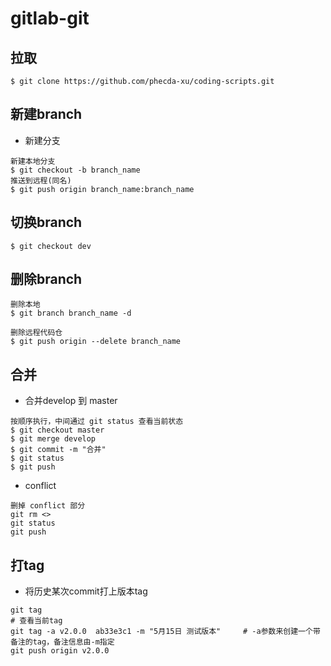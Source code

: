 # gitlab-git

## 拉取

```
$ git clone https://github.com/phecda-xu/coding-scripts.git
```

## 新建branch

- 新建分支

```
新建本地分支
$ git checkout -b branch_name
推送到远程(同名)
$ git push origin branch_name:branch_name
```

## 切换branch

```
$ git checkout dev
```

## 删除branch

```
删除本地
$ git branch branch_name -d

删除远程代码仓
$ git push origin --delete branch_name
```

## 合并

- 合并develop 到 master

```
按顺序执行，中间通过 git status 查看当前状态
$ git checkout master
$ git merge develop
$ git commit -m "合并"
$ git status
$ git push
```
- conflict

```
删掉 conflict 部分
git rm <>
git status
git push
```

## 打tag

- 将历史某次commit打上版本tag

```
git tag                                                                          # 查看当前tag
git tag -a v2.0.0  ab33e3c1 -m "5月15日 测试版本"     # -a参数来创建一个带备注的tag，备注信息由-m指定
git push origin v2.0.0
```

